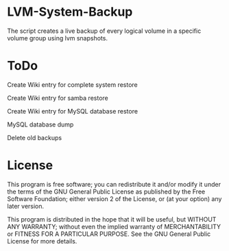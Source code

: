 LVM-System-Backup
=================

The script creates a live backup of every logical volume in a specific volume group using lvm snapshots.

ToDo
=================
Create Wiki entry for complete system restore

Create Wiki entry for samba restore

Create Wiki entry for MySQL database restore

MySQL database dump

Delete old backups

License
=================

This program is free software; you can redistribute it and/or modify it under the terms of the GNU General Public License as published by the Free Software Foundation; either version 2 of the License, or (at your option) any later version.

This program is distributed in the hope that it will be useful, but WITHOUT ANY WARRANTY; without even the implied warranty of MERCHANTABILITY or FITNESS FOR A PARTICULAR PURPOSE.  See the GNU General Public License for more details.
